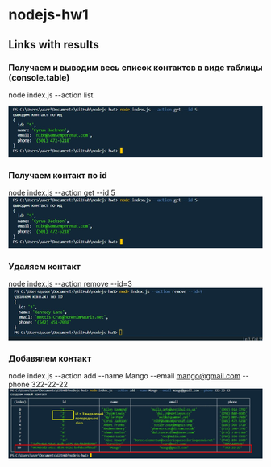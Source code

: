 # nodejs-hw1

## Links with results

### Получаем и выводим весь список контактов в виде таблицы (console.table)

node index.js --action list

![list](./results/get-result.jpg)

### Получаем контакт по id

node index.js --action get --id 5
![get](./results/get-result.jpg)

### Удаляем контакт

node index.js --action remove --id=3
![remove](./results/remove-result.jpg)

### Добавялем контакт

node index.js --action add --name Mango --email mango@gmail.com --phone 322-22-22
![add](./results/add-result.jpg)
